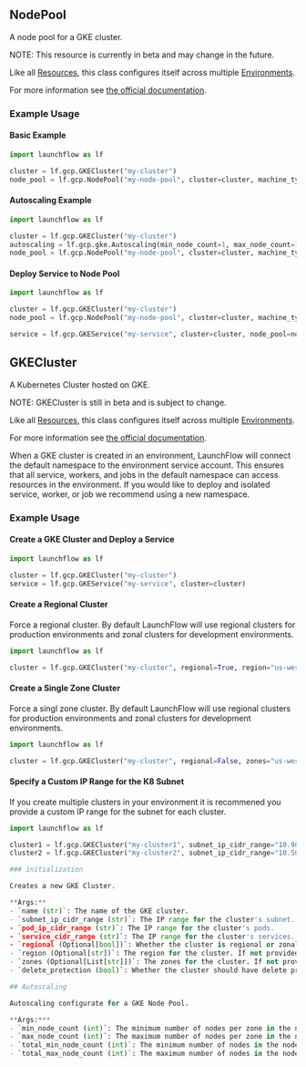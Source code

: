 ## NodePool

A node pool for a GKE cluster.

NOTE: This resource is currently in beta and may change in the future.

Like all [Resources](/docs/concepts/resources), this class configures itself across multiple [Environments](/docs/concepts/environments).

For more information see [the official documentation](https://cloud.google.com/kubernetes-engine/docs/concepts/node-pools).

### Example Usage

#### Basic Example

```python
import launchflow as lf

cluster = lf.gcp.GKECluster("my-cluster")
node_pool = lf.gcp.NodePool("my-node-pool", cluster=cluster, machine_type="e2-micro")
```

#### Autoscaling Example

```python
import launchflow as lf

cluster = lf.gcp.GKECluster("my-cluster")
autoscaling = lf.gcp.gke.Autoscaling(min_node_count=1, max_node_count=10)
node_pool = lf.gcp.NodePool("my-node-pool", cluster=cluster, machine_type="e2-micro", autoscaling=autoscaling)
```

#### Deploy Service to Node Pool

```python
import launchflow as lf

cluster = lf.gcp.GKECluster("my-cluster")
node_pool = lf.gcp.NodePool("my-node-pool", cluster=cluster, machine_type="e2-micro")

service = lf.gcp.GKEService("my-service", cluster=cluster, node_pool=node_pool)
```

## GKECluster

A Kubernetes Cluster hosted on GKE.

NOTE: GKECluster is still in beta and is subject to change.

Like all [Resources](/docs/concepts/resources), this class configures itself across multiple [Environments](/docs/concepts/environments).

For more information see [the official documentation](https://cloud.google.com/kubernetes-engine).

When a GKE cluster is created in an environment, LaunchFlow will connect the default namespace to the environment service account. This ensures that
all service, workers, and jobs in the default namespace can access resources in the environment. If you would like to deploy and isolated service, worker, or
job we recommend using a new namespace.

### Example Usage

#### Create a GKE Cluster and Deploy a Service

```python
import launchflow as lf

cluster = lf.gcp.GKECluster("my-cluster")
service = lf.gcp.GKEService("my-service", cluster=cluster)
```

#### Create a Regional Cluster

Force a regional cluster. By default LaunchFlow will use regional clusters for production environments and zonal clusters for development environments.

```python
import launchflow as lf

cluster = lf.gcp.GKECluster("my-cluster", regional=True, region="us-west1")
```

#### Create a Single Zone Cluster

Force a singl zone cluster. By default LaunchFlow will use regional clusters for production environments and zonal clusters for development environments.

```python
import launchflow as lf

cluster = lf.gcp.GKECluster("my-cluster", regional=False, zones="us-west1")
```

#### Specify a Custom IP Range for the K8 Subnet

If you create multiple clusters in your environment it is recommened you provide a custom IP range for the subnet for each cluster.

```python
import launchflow as lf

cluster1 = lf.gcp.GKECluster("my-cluster1", subnet_ip_cidr_range="10.90.0.0/20")
cluster2 = lf.gcp.GKECluster("my-cluster2", subnet_ip_cidr_range="10.50.0.0/20")

### initialization

Creates a new GKE Cluster.

**Args:**
- `name (str)`: The name of the GKE cluster.
- `subnet_ip_cidr_range (str)`: The IP range for the cluster's subnet.
- `pod_ip_cidr_range (str)`: The IP range for the cluster's pods.
- `service_cidr_range (str)`: The IP range for the cluster's services.
- `regional (Optional[bool])`: Whether the cluster is regional or zonal. If not provided will default to True for production environments and False for development environments.
- `region (Optional[str])`: The region for the cluster. If not provided will default to the default region for the environment.
- `zones (Optional[List[str]])`: The zones for the cluster. If not provided will default to the default zone for development environments, and remain unset for production environments.
- `delete_protection (bool)`: Whether the cluster should have delete protection enabled.

## Autoscaling

Autoscaling configurate for a GKE Node Pool.

**Args:***
- `min_node_count (int)`: The minimum number of nodes per zone in the node pool. Cannot be used with the `total_*` limits.
- `max_node_count (int)`: The maximum number of nodes per zone in the node pool. Cannot be used with the `total_*` limits.
- `total_min_node_count (int)`: The minimum number of nodes in the node pool. Cannot be used with the zone limits.
- `total_max_node_count (int)`: The maximum number of nodes in the node pool. Cannot be used with the zone limits.
